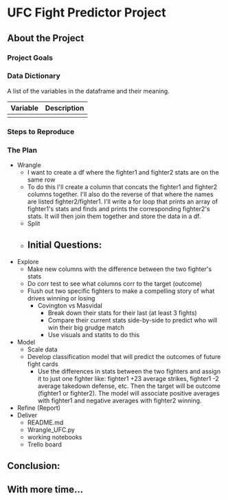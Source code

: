# UFC Fight Predictor Project

## About the Project

### Project Goals

### Data Dictionary

A list of the variables in the dataframe and their meaning. 

| Variable       | Description                         |
| -------------- | ----------------------------------- |
|                |                                     | 

### Steps to Reproduce

### The Plan

- Wrangle
    - I want to create a df where the fighter1 and fighter2 stats are on the same row
    - To do this I'll create a column that concats the fighter1 and fighter2 columns together. I'll also do the reverse of that where the names are listed fighter2/fighter1. I'll write a for loop that prints an array of fighter1's stats and finds and prints the corresponding fighter2's stats. It will then join them together and store the data in a df.
    - Split
    - Initial Questions: 
        - 
- Explore
    - Make new columns with the difference between the two fighter's stats
    - Do corr test to see what columns corr to the target (outcome)
    - Flush out two specific fighters to make a compelling story of what drives winning or losing
        - Covington vs Masvidal 
            - Break down their stats for their last (at least 3 fights)
            - Compare their current stats side-by-side to predict who will win their big grudge match
            - Use visuals and statits to do this
- Model
    - Scale data
    - Develop classification model that will predict the outcomes of future fight cards
        - Use the differences in stats between the two fighters and assign it to just one fighter like: fighter1 +23 average strikes, fighter1 -2 average takedown defense, etc. Then the target will be outcome (fighter1 or fighter2). The model will associate positive averages with fighter1 and negative averages with fighter2 winning.
- Refine (Report)
- Deliver
    - README.md
    - Wrangle_UFC.py
    - working notebooks
    - Trello board

## Conclusion:

## With more time...